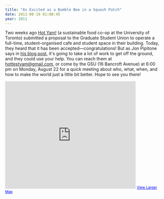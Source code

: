 ```yaml
---
title: "As Excited as a Bumble Bee in a Squash Patch"
date: 2011-08-19 01:08:45
year: 2011
---
```

Two weeks ago <a href="http://hotyam.ca/">Hot Yam!</a> (a sustainable food co-op at the University of Toronto) submitted a proposal to the Graduate Student Union to operate a full-time, student-organised cafe and student space in their building.  Today, they heard that it has been accepted&mdash;congratulations! But as Jon Pipitone says in <a href="http://hotyam.ca/post/9088244770/hot-yam-all-the-time">his blog post</a>, it's going to take a lot of work to get off the ground, and they could use your help. You can reach them at <a href="mailto:hottestyam@gmail.com">hottestyam@gmail.com</a>, or come by the GSU (16 Bancroft Avenue) at 6:00 pm on Monday, August 22 for a quick meeting about who, what, when, and how to make the world just a little bit better. Hope to see you there!
<iframe src="http://maps.google.ca/maps?oe=utf-8&amp;client=firefox-a&amp;ie=UTF8&amp;q=graduate+student+union+toronto&amp;fb=1&amp;gl=ca&amp;hq=graduate+student+union&amp;hnear=0x89d4cb90d7c63ba5:0x323555502ab4c477,Toronto,+ON&amp;cid=0,0,547235368943574183&amp;ll=43.660654,-79.400272&amp;spn=0.006295,0.006295&amp;vpsrc=0&amp;iwloc=A&amp;output=embed" frameborder="0" marginwidth="0" marginheight="0" scrolling="no" width="425" height="350"></iframe>
<small><a style="color: #0000ff; text-align: left;" href="http://maps.google.ca/maps?oe=utf-8&amp;client=firefox-a&amp;ie=UTF8&amp;q=graduate+student+union+toronto&amp;fb=1&amp;gl=ca&amp;hq=graduate+student+union&amp;hnear=0x89d4cb90d7c63ba5:0x323555502ab4c477,Toronto,+ON&amp;cid=0,0,547235368943574183&amp;ll=43.660654,-79.400272&amp;spn=0.006295,0.006295&amp;vpsrc=0&amp;iwloc=A&amp;source=embed">View Larger Map</a></small>
